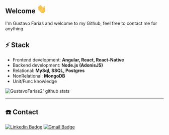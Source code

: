 <h2> Welcome  <img src="https://raw.githubusercontent.com/ABSphreak/ABSphreak/master/gifs/Hi.gif" width="30px"></h2>

I'm Gustavo Farias and welcome to my Github, feel free to contact me for anything. 

## ⚡ Stack

- Frontend development: **Angular, React, React-Native**
- Backend development: **Node.js (AdonisJS)**
- Relational: **MySql, SSQL, Postgres**
- NonRelational: **MongoDB**
- Unit/Func knowledge

![GustavoFarias2' github stats](https://github-readme-stats.vercel.app/api?username=gustavofarias2&hide=[%22issues%22]&show_icons=true)

---

## :phone: Contact

[![Linkedin Badge](https://img.shields.io/badge/-Gustavo%20Farias-blue?style=flat-square&logo=Linkedin&logoColor=white&link=https://www.linkedin.com/in/gustavofariasdesiqueira/)](https://www.linkedin.com/in/gustavofariasdesiqueira/) [![Gmail Badge](https://img.shields.io/badge/-gustavo.fariassiqueira@gmail.com-c14438?style=flat-square&logo=Gmail&logoColor=white&link=mailto:gustavo.fariassiqueira@gmail.com)](mailto:gustavo.fariassiqueira@gmail.com)
